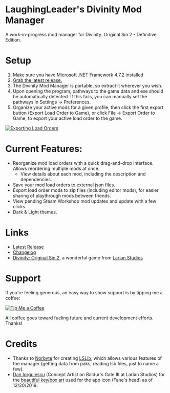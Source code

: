 LaughingLeader's Divinity Mod Manager
=======

A work-in-progress mod manager for Divinity: Original Sin 2 - Definitive Edition.

# Setup

1. Make sure you have [Microsoft .NET Framework 4.7.2](https://dotnet.microsoft.com/download/dotnet-framework/net472) installed
2. [Grab the latest release.](https://github.com/LaughingLeader-DOS2-Mods/DivinityModManager/releases/latest/download/DivinityModManager_Latest.zip)
3. The Divinity Mod Manager is portable, so extract it wherever you wish.
4. Upon opening the program, pathways to the game data and exe should be automatically detected. If this fails, you can manually set the pathways in Settings -> Preferences.
5. Organize your active mods for a given profile, then click the first export button (Export Load Order to Game), or click File -> Export Order to Game, to export your active load order to the game.

[![Exporting Load Orders](https://i.imgur.com/evJ9ulQl.jpg)](https://i.imgur.com/evJ9ulQ.png)

# Current Features:

* Reorganize mod load orders with a quick drag-and-drop interface. Allows reordering multiple mods at once.
  * View details about each mod, including the description and dependencies.
* Save your mod load orders to external json files.
* Export load order mods to zip files (including editor mods), for easier sharing of playthrough mods between friends.
* View pending Steam Workshop mod updates and update with a few clicks.
* Dark & Light themes.

# Links

* [Latest Release](https://github.com/LaughingLeader-DOS2-Mods/DivinityModManager/releases/latest)
* [Changelog](https://github.com/LaughingLeader-DOS2-Mods/DivinityModManager/wiki/Changelog)
* [Divinity: Original Sin 2](http://store.steampowered.com/app/435150/Divinity_Original_Sin_2/), a wonderful game from [Larian Studios](http://larian.com/)

# Support

If you're feeling generous, an easy way to show support is by tipping me a coffee:

[![Tip Me a Coffee](https://i.imgur.com/NkmwXff.png)](https://ko-fi.com/LaughingLeader)

All coffee goes toward fueling future and current development efforts. Thanks!

# Credits

* Thanks to [Norbyte](https://github.com/Norbyte) for creating [LSLib](https://github.com/Norbyte/lslib), which allows various features of the manager (getting data from paks, reading lsb files, just to name a few).
* [Dan Iorgulescu](https://www.artstation.com/daniorgulescu) (Concept Artist on Baldur's Gate III at Larian Studios) for the [beautiful key/box art](https://www.artstation.com/artwork/mV159) used for the app icon (Fane's head) as of 12/20/2019.
